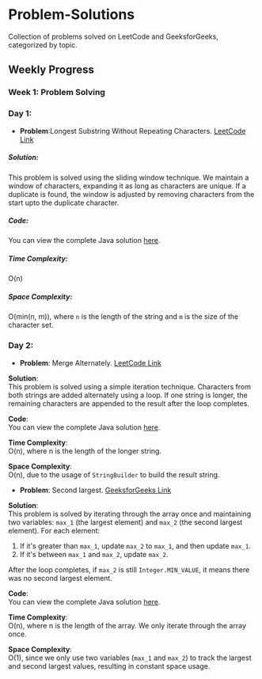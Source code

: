 # Problem-Solutions
Collection of problems solved on LeetCode and GeeksforGeeks, categorized by topic.
## Weekly Progress

### Week 1: Problem Solving

### Day 1: 
- **Problem**:Longest Substring Without Repeating Characters. [LeetCode Link](https://leetcode.com/problems/longest-substring-without-repeating-characters/)
  
##### Solution:
This problem is solved using the sliding window technique. We maintain a window of characters, expanding it as long as characters are unique. If a duplicate is found, the window is adjusted by removing characters from the start upto the duplicate character.

##### Code:
You can view the complete Java solution [here](https://github.com/vysnavivr/Problem-Solutions/blob/main/JavaSolutions/LeetCode/LongestSubstring.java).

##### Time Complexity:
O(n)

##### Space Complexity:
O(min(n, m)), where `n` is the length of the string and `m` is the size of the character set.

### Day 2: 
- **Problem**: Merge Alternately. [LeetCode Link](https://leetcode.com/problems/merge-strings-alternately)

**Solution**:  
This problem is solved using a simple iteration technique. Characters from both strings are added alternately using a loop. If one string is longer, the remaining characters are appended to the result after the loop completes.

**Code**:  
You can view the complete Java solution [here](https://github.com/vysnavivr/Problem-Solutions/blob/main/JavaSolutions?LeetCode/MergeAlternately.java).

**Time Complexity**:  
O(n), where n is the length of the longer string.

**Space Complexity**:  
O(n), due to the usage of `StringBuilder` to build the result string.

- **Problem**: Second largest. [GeeksforGeeks Link](https://www.geeksforgeeks.org/batch/gfg-160-problems/track/arrays-gfg-160/problem/second-largest3735)

**Solution**:  
This problem is solved by iterating through the array once and maintaining two variables: `max_1` (the largest element) and `max_2` (the second largest element). For each element:
  1. If it's greater than `max_1`, update `max_2` to `max_1`, and then update `max_1`.
  2. If it's between `max_1` and `max_2`, update `max_2`.

After the loop completes, if `max_2` is still `Integer.MIN_VALUE`, it means there was no second largest element.

**Code**:  
  You can view the complete Java solution [here](https://github.com/vysnavivr/Problem-Solutions/blob/main/JavaSolutions/GeeksforGeeks/getSecondLargest.java).

**Time Complexity**:  
  O(n), where n is the length of the array. We only iterate through the array once.

**Space Complexity**:  
  O(1), since we only use two variables (`max_1` and `max_2`) to track the largest and second largest values, resulting in constant space usage.

